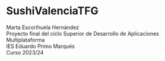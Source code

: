 # SushiValenciaTFG
Marta Escorihuela Hernández  
Proyecto final del ciclo Superior de Desarrollo de Aplicaciones Multiplataforma  
IES Eduardo Primo Marqués  
Curso 2023/24  

